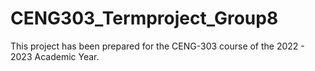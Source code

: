 # CENG303_Termproject_Group8
This project has been prepared for the CENG-303 course of the 2022 - 2023 Academic Year.
